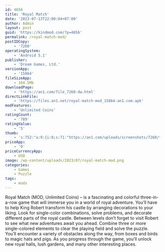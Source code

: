 ```yaml
---
id: 4656
title: 'Royal Match'
date: '2023-07-13T22:00:04+07:00'
author: Admin
layout: post
guid: 'https://kindmod.com/?p=4656'
permalink: /royal-match-mod/
postIDCopy:
    - '7260'
operatingSystem:
    - 'Android 5.1'
publisher:
    - 'Dream Games, Ltd.'
versionApp:
    - '15864'
fileSizeApp:
    - 164.5Mb
downloadPage:
    - 'https://an1.com/file_7260-dw.html'
directLinkFile:
    - 'https://files.an1.net/royal-match-mod_15864-an1.com.apk'
modFeatures:
    - 'Unlimited Coins'
ratingCount:
    - '789'
ratingValue:
    - '5'
thumb:
    - 's:752:"a:9:{i:0;s:71:"https://an1.com/uploads/screenshots/7260/thumbs/royal-match-149814.webp";i:1;s:70:"https://an1.com/uploads/screenshots/7260/thumbs/royal-match-52351.webp";i:2;s:71:"https://an1.com/uploads/screenshots/7260/thumbs/royal-match-633979.webp";i:3;s:71:"https://an1.com/uploads/screenshots/7260/thumbs/royal-match-479230.webp";i:4;s:71:"https://an1.com/uploads/screenshots/7260/thumbs/royal-match-724840.webp";i:5;s:71:"https://an1.com/uploads/screenshots/7260/thumbs/royal-match-879823.webp";i:6;s:71:"https://an1.com/uploads/screenshots/7260/thumbs/royal-match-506881.webp";i:7;s:71:"https://an1.com/uploads/screenshots/7260/thumbs/royal-match-282076.webp";i:8;s:71:"https://an1.com/uploads/screenshots/7260/thumbs/royal-match-334881.webp";}";'
priceApp:
    - '0'
priceCurrencyApp:
    - USD
image: /wp-content/uploads/2023/07/royal-match-mod.png
categories:
    - Games
    - Puzzle
tags:
    - mods
---
```


Royal Match (MOD, Unlimited Coins) – is a fascinating and colorful three-in-a-row game that will immerse you in a world of royal adventure. You’ll have to help King Robert transform his castle by arranging decorations to your liking. Look for single-color combinations, solve problems, and decorate different parts of the royal castle. Between levels don’t forget to visit Robert to see what new adventures await you ahead. Combine three or more single-colored elements to clear the playing field and solve the puzzle. You’ll encounter a variety of obstacles along the way, from boxes and birds to magic hats and pigs. As you progress through the game, you’ll unlock new royal halls, lush gardens, and many other interesting places.